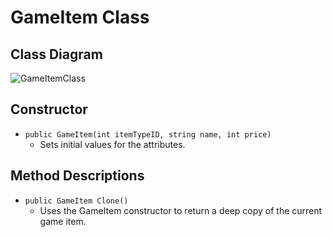 # GameItem Class

## Class Diagram
![GameItemClass](https://user-images.githubusercontent.com/115721045/201144333-d3c568d5-3114-40fa-bdce-7edc21127951.svg)

## Constructor
- `public GameItem(int itemTypeID, string name, int price)`
   - Sets initial values for the attributes.

## Method Descriptions
- `public GameItem Clone()`
   - Uses the GameItem constructor to return a deep copy of the current game item.

